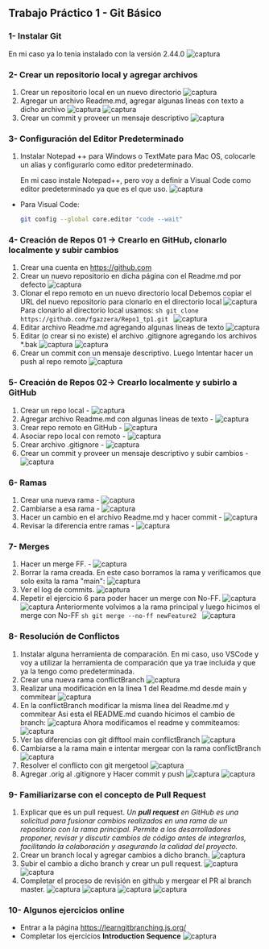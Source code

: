 ## Trabajo Práctico 1 - Git Básico

### 1- Instalar Git
En mi caso ya lo tenia instalado con la versión 2.44.0
![captura](imagenes/1.png)

### 2- Crear un repositorio local y agregar archivos
  1. Crear un repositorio local en un nuevo directorio
  ![captura](imagenes/2.png)
  2. Agregar un archivo Readme.md, agregar algunas líneas con texto a dicho archivo
  ![captura](imagenes/3.png)
  ![captura](imagenes/4.png)
  3. Crear un commit y proveer un mensaje descriptivo
  ![captura](imagenes/5.png)

### 3- Configuración del Editor Predeterminado
 1. Instalar Notepad ++ para Windows o TextMate para Mac OS, colocarle un alias y configurarlo como editor predeterminado.

    En mi caso instale Notepad++, pero voy a definir a Visual Code como editor predeterminado ya que es el que uso.
   ![captura](imagenes/6.png)
- Para Visual Code:
    ```sh
    git config --global core.editor "code --wait"
    ```
   
### 4- Creación de Repos 01 -> Crearlo en GitHub, clonarlo localmente y subir cambios
  1. Crear una cuenta en https://github.com
  2. Crear un nuevo repositorio en dicha página con el Readme.md por defecto
    ![captura](imagenes/7.png)
  3. Clonar el repo remoto en un nuevo directorio local
    Debemos copiar el URL del nuevo repositorio para clonarlo en el directorio local
    ![captura](imagenes/8.png)
    Para clonarlo al directorio local usamos:
    ```sh
    git clone https://github.com/fgazzera/Repo1_tp1.git
    ```
    ![captura](imagenes/9.png)
  4. Editar archivo Readme.md agregando algunas lineas de texto
    ![captura](imagenes/10.png)
  5. Editar (o crear si no existe) el archivo .gitignore agregando los archivos *.bak
    ![captura](imagenes/11.png)
    ![captura](imagenes/12.png)
  6. Crear un commit con un mensaje descriptivo. Luego Intentar hacer un push al repo remoto
    ![captura](imagenes/13.png)

### 5- Creación de Repos 02-> Crearlo localmente y subirlo a GitHub
  1. Crear un repo local
    - ![captura](imagenes/14.png)
  2. Agregar archivo Readme.md con algunas lineas de texto
    - ![captura](imagenes/15.png)
  3. Crear repo remoto en GitHub
    - ![captura](imagenes/16.png)
  4. Asociar repo local con remoto
    - ![captura](imagenes/17.png)
  5. Crear archivo .gitignore
    - ![captura](imagenes/18.png)
  6. Crear un commit y proveer un mensaje descriptivo y subir cambios
    - ![captura](imagenes/19.png)

### 6- Ramas
  1. Crear una nueva rama
    - ![captura](imagenes/20.png)
  2. Cambiarse a esa rama
    - ![captura](imagenes/21.png)
  3. Hacer un cambio en el archivo Readme.md y hacer commit
    - ![captura](imagenes/22.png)
  4. Revisar la diferencia entre ramas
    - ![captura](imagenes/23.png)

### 7- Merges
  1. Hacer un merge FF.
    - ![captura](imagenes/24.png)
  2. Borrar la rama creada.
  En este caso borramos la rama y verificamos que solo exita la rama "main":
    ![captura](imagenes/25.png)
  3. Ver el log de commits.
    ![captura](imagenes/26.png)
  4. Repetir el ejercicio 6 para poder hacer un merge con No-FF.
    ![captura](imagenes/27.png)
    ![captura](imagenes/28.png)
    Anteriormente volvimos a la rama principal y luego hicimos el merge con No-FF
    ```sh
    git merge --no-ff newFeature2
    ```
    ![captura](imagenes/29.png)
  

### 8- Resolución de Conflictos
  1. Instalar alguna herramienta de comparación.
    En mi caso, uso VSCode y voy a utilizar la herramienta de comparación que ya trae incluida y que ya la tengo como predeterminada.
  2. Crear una nueva rama conflictBranch
    ![captura](imagenes/30.png)
  3. Realizar una modificación en la linea 1 del Readme.md desde main y commitear
    ![captura](imagenes/31.png)
  4. En la conflictBranch modificar la misma línea del Readme.md y commitear
    Asi esta el README.md cuando hicimos el cambio de branch:
    ![captura](imagenes/32.png)
    Ahora modificamos el readme y commiteamos:
    ![captura](imagenes/33.png)
  5. Ver las diferencias con git difftool main conflictBranch
    ![captura](imagenes/34.png)
  6. Cambiarse a la rama main e intentar mergear con la rama conflictBranch
    ![captura](imagenes/35.png)
  7. Resolver el conflicto con git mergetool
    ![captura](imagenes/36.png)
  8. Agregar .orig al .gitignore y Hacer commit y push
    ![captura](imagenes/37.png)
    ![captura](imagenes/38.png)


### 9- Familiarizarse con el concepto de Pull Request
  1. Explicar que es un pull request.
  *Un **pull request** en GitHub es una solicitud para fusionar cambios realizados en una rama de un repositorio con la rama principal. Permite a los desarrolladores proponer, revisar y discutir cambios de código antes de integrarlos, facilitando la colaboración y asegurando la calidad del proyecto.*
  2. Crear un branch local y agregar cambios a dicho branch. 
   ![captura](imagenes/39.png)
  3. Subir el cambio a dicho branch y crear un pull request.
  ![captura](imagenes/40.png)
  ![captura](imagenes/41.png)
  4. Completar el proceso de revisión en github y mergear el PR al branch master.
  ![captura](imagenes/42.png)
  ![captura](imagenes/43.png)
  ![captura](imagenes/44.png)
  ![captura](imagenes/45.png)

### 10- Algunos ejercicios online
  - Entrar a la página https://learngitbranching.js.org/
  - Completar los ejercicios **Introduction Sequence**
  ![captura](imagenes/46.png)

